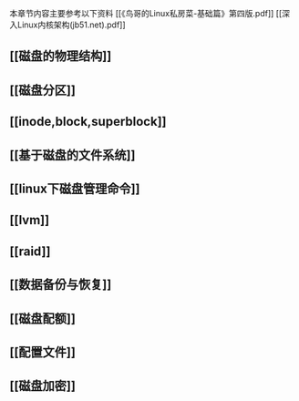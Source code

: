 本章节内容主要参考以下资料
[[《鸟哥的Linux私房菜-基础篇》第四版.pdf]]
[[深入Linux内核架构(jb51.net).pdf]]

## [[磁盘的物理结构]]
## [[磁盘分区]]
## [[inode,block,superblock]]
## [[基于磁盘的文件系统]]
## [[linux下磁盘管理命令]]
## [[lvm]]
## [[raid]]
## [[数据备份与恢复]]
## [[磁盘配额]]
## [[配置文件]]
## [[磁盘加密]]
